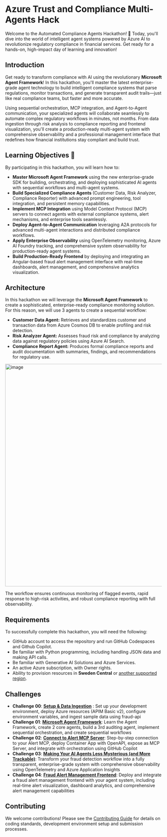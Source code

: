 # Azure Trust and Compliance Multi-Agents Hack 

Welcome to the Automated Compliance Agents Hackathon! 🏦 Today, you'll dive into the world of intelligent agent systems powered by Azure AI to revolutionize regulatory compliance in financial services. Get ready for a hands-on, high-impact day of learning and innovation!

## Introduction 

Get ready to transform compliance with AI using the revolutionary **Microsoft Agent Framework**! In this hackathon, you'll master the latest enterprise-grade agent technology to build intelligent compliance systems that parse regulations, monitor transactions, and generate transparent audit trails—just like real compliance teams, but faster and more accurate. 

Using sequential orchestration, MCP integration, and Agent-to-Agent communication, your specialized agents will collaborate seamlessly to automate complex regulatory workflows in minutes, not months. From data ingestion through risk analysis to compliance reporting and frontend visualization, you'll create a production-ready multi-agent system with comprehensive observability and a professional management interface that redefines how financial institutions stay compliant and build trust. 

## Learning Objectives 🎯

By participating in this hackathon, you will learn how to:

- **Master Microsoft Agent Framework** using the new enterprise-grade SDK for building, orchestrating, and deploying sophisticated AI agents with sequential workflows and multi-agent systems.
- **Build Specialized Compliance Agents** (Customer Data, Risk Analyzer, Compliance Reporter) with advanced prompt engineering, tool integration, and persistent memory capabilities.
- **Implement MCP Integration** using Model Context Protocol (MCP) servers to connect agents with external compliance systems, alert mechanisms, and enterprise tools seamlessly.
- **Deploy Agent-to-Agent Communication** leveraging A2A protocols for advanced multi-agent interactions and distributed compliance workflows.
- **Apply Enterprise Observability** using OpenTelemetry monitoring, Azure AI Foundry tracking, and comprehensive system observability for production-ready agent systems.
- **Build Production-Ready Frontend** by deploying and integrating an Angular-based fraud alert management interface with real-time dashboards, alert management, and comprehensive analytics visualization.

## Architecture

In this hackathon we will leverage the **Microsoft Agent Framework** to create a sophisticated, enterprise-ready compliance monitoring solution. For this reason, we will use 3 agents to create a sequential workflow: 

- **Customer Data Agent:** Retrieves and standardizes customer and transaction data from Azure Cosmos DB to enable profiling and risk detection.
- **Risk Analyzer Agent:** Assesses fraud risk and compliance by analyzing data against regulatory policies using Azure AI Search.
- **Compliance Report Agent:** Produces formal compliance reports and audit documentation with summaries, findings, and recommendations for regulatory use.

<img width="1744" height="715" alt="image" src="https://github.com/user-attachments/assets/ef171385-4141-46e1-acff-95204b351335" />

The workflow ensures continuous monitoring of flagged events, rapid response to high-risk activities, and robust compliance reporting with full observability.

## Requirements
To successfully complete this hackathon, you will need the following:

- GitHub account to access the repository and run GitHub Codespaces and Github Copilot. 
- Be familiar with Python programming, including handling JSON data and making API calls.​ 
- Be familiar with Generative AI Solutions and Azure  Services. 
- An active Azure subscription, with Owner rights. 
- Ability to provision resources in **Sweden Central** or [another supported region](https://learn.microsoft.com/en-us/azure/ai-foundry/openai/concepts/models?tabs=global-standard%2Cstandard-chat-completions#global-standard-model-availability). 

## Challenges

- **Challenge 00**: **[Setup & Data Ingestion](challenge-0/readme.md)** : Set up your development environment, deploy Azure resources (APIM Basic v2), configure environment variables, and ingest sample data using fraud-api
- **Challenge 01**: **[Microsoft Agent Framework](challenge-1/README.md)**: Learn the Agent Framework, create 2 core agents, build a 3rd auditing agent, implement sequential orchestration, and create sequential workflows
- **Challenge 02**: **[Connect to Alert MCP Server](challenge-2/readme.md)**: Step-by-step connection to your Alert MCP, deploy Container App with OpenAPI, expose as MCP Server, and integrate with orchestration using GitHub Copilot
- **Challenge 03**: **[Making Your AI Agents Less Mysterious (and More Trackable)](challenge-3/readme.md)**: Transform your fraud detection workflow into a fully transparent, enterprise-grade system with comprehensive observability using OpenTelemetry and Azure Application Insights
- **Challenge 04**: **[Fraud Alert Management Frontend](challenge-4/README.md)**: Deploy and integrate a fraud alert management frontend with your agent system, including real-time alert visualization, dashboard analytics, and comprehensive alert management capabilities


## Contributing
We welcome contributions! Please see the [Contributing Guide](CONTRIBUTING.md) for details on coding standards, development environment setup and submission processes.

